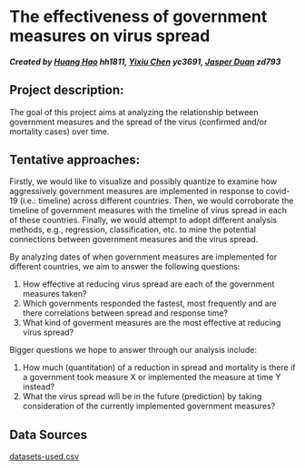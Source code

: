 # The effectiveness of government measures on virus spread

##### Created by [Huang Hao](https://github.com/huanghao-code) hh1811, [Yixiu Chen](https://github.com/yixiuchen26) yc3691, [Jasper Duan](https://github.com/Jasper-Duan) zd793


## Project description:
The goal of this project aims at analyzing the relationship between government measures and the spread of the virus (confirmed and/or mortality cases) over time.

## Tentative approaches:
Firstly, we would like to visualize and possibly quantize to examine how aggressively government measures are implemented in response to covid-19 (i.e.: timeline) across different countries. 
Then, we would corroborate the timeline of government measures with the timeline of virus spread in each of these countries.
Finally, we would attempt to adopt different analysis methods, e.g., regression, classification, etc. to mine the potential connections between government measures and the virus spread.

By analyzing dates of when government measures are implemented for different countries, we aim to answer the following questions:
1. How effective at reducing virus spread are each of the government measures taken?
2. Which governments responded the fastest, most frequently and are there correlations between spread and response time?
3. What kind of goverment measures are the most effective at reducing virus spread?

Bigger questions we hope to answer through our analysis include:
1. How much (quantitation) of a reduction in spread and mortality is there if a government took measure X or implemented the measure at time Y instead?
2. What the virus spread will be in the future (prediction) by taking consideration of the currently implemented government measures?

## Data Sources
[datasets-used.csv](./part2/datasets-used.csv)
